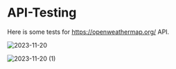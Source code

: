 # API-Testing
Here is some tests for https://openweathermap.org/ API.

![2023-11-20](https://github.com/oxanacrigan/API-Testing/assets/143011769/71b466cc-0444-4ffa-a461-6987d9f58f08)

![2023-11-20 (1)](https://github.com/oxanacrigan/API-Testing/assets/143011769/6b7b0168-02bc-4576-9549-63947165f06e)
